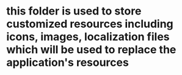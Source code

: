 # this folder is used to store customized resources including icons, images, localization files which will be used to replace the application's resources
